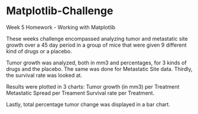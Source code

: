 # Matplotlib-Challenge
Week 5 Homework - Working with Matplotlib

These weeks challenge encompassed analyzing tumor and metastatic site growth over a 45 day period in a group of mice that were given 9 different kind of drugs or a placebo.

Tumor growth was analyzed, both in mm3 and percentages, for 3 kinds of drugs and the placebo.
The same was done for Metastatic Site data. Thirdly, the survival rate was looked at.

Results were plotted in 3 charts:
Tumor growth (in mm3) per Treatment
Metastatic Spread per Treament
Survival rate per Treatment.

Lastly, total percentage tumor change was displayed in a bar chart.

